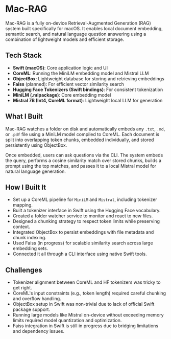# Mac-RAG

Mac-RAG is a fully on-device Retrieval-Augmented Generation (RAG) system built specifically for macOS. It enables local document embedding, semantic search, and natural language question answering using a combination of lightweight models and efficient storage.

## Tech Stack

- **Swift (macOS)**: Core application logic and UI
- **CoreML**: Running the MiniLM embedding model and Mistral LLM
- **ObjectBox**: Lightweight database for storing and retrieving embeddings
- **Faiss** (planned): For efficient vector similarity search
- **Hugging Face Tokenizers (Swift bindings)**: For consistent tokenization
- **MiniLM (.mlpackage)**: Core embedding model
- **Mistral 7B (Int4, CoreML format)**: Lightweight local LLM for generation

## What I Built

Mac-RAG watches a folder on disk and automatically embeds any `.txt`, `.md`, or `.pdf` file using a MiniLM model compiled to CoreML. Each document is split into overlapping token chunks, embedded individually, and stored persistently using ObjectBox.

Once embedded, users can ask questions via the CLI. The system embeds the query, performs a cosine similarity match over stored chunks, builds a prompt using the top matches, and passes it to a local Mistral model for natural language generation.

## How I Built It

- Set up a CoreML pipeline for `MiniLM` and `Mistral`, including tokenizer mapping.
- Built a tokenizer interface in Swift using the Hugging Face vocabulary.
- Created a folder watcher service to monitor and react to new files.
- Designed a chunking strategy to respect token limits while preserving context.
- Integrated ObjectBox to persist embeddings with file metadata and chunk indexing.
- Used Faiss (in progress) for scalable similarity search across large embedding sets.
- Connected it all through a CLI interface using native Swift tools.

## Challenges

- Tokenizer alignment between CoreML and HF tokenizers was tricky to get right.
- CoreML's input constraints (e.g., token length) required careful chunking and overflow handling.
- ObjectBox setup in Swift was non-trivial due to lack of official Swift package support.
- Running large models like Mistral on-device without exceeding memory limits required model quantization and optimization.
- Faiss integration in Swift is still in progress due to bridging limitations and dependency issues.


